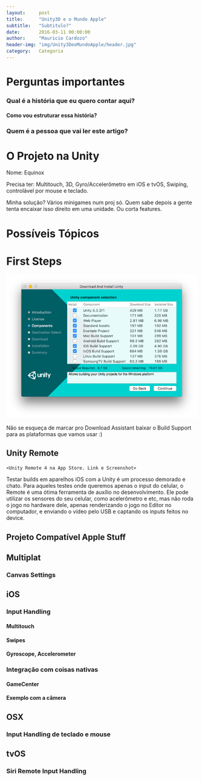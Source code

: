 ```yaml
---
layout:     post
title:      "Unity3D e o Mundo Apple"
subtitle:   "Subtitulo?"
date:       2016-03-11 00:00:00
author:     "Mauricio Cardozo"
header-img: "img/Unity3DeoMundoApple/header.jpg"
category:   Categoria
---
```


# Perguntas importantes
### Qual é a história que eu quero contar aqui?
#### Como vou estruturar essa história?
### Quem é a pessoa que vai ler este artigo?

# O Projeto na Unity
Nome: Equinox

Precisa ter:
Multitouch, 3D, Gyro/Accelerômetro em iOS e tvOS, Swiping, controlável por mouse e teclado.

Minha solução? Vários minigames num proj só. Quem sabe depois a gente tenta encaixar isso direito em uma unidade. Ou corta features.



# Possíveis Tópicos
# First Steps


![Unity3D Download Assistant Screenshot](img/Unity3DeoMundoApple/BuildSupport.png)

Não se esqueça de marcar pro Download Assistant baixar o Build Support para as plataformas que vamos usar :)

## Unity Remote
`<Unity Remote 4 na App Store. Link e Screenshot>`
 
Testar builds em aparelhos iOS com a Unity é um processo demorado e chato. Para aqueles testes onde queremos apenas o input do celular, o Remote é uma 
ótima ferramenta de auxílio no desenvolvimento. Ele pode utilizar os sensores do seu celular, como acelerômetro e etc, mas não roda o jogo no hardware dele, apenas renderizando o jogo no Editor no computador, e enviando o vídeo pelo USB e captando os inputs feitos no device. 

## Projeto Compatível Apple Stuff
## Multiplat
### Canvas Settings

## iOS
### Input Handling
#### Multitouch
#### Swipes
#### Gyroscope, Accelerometer
### Integração com coisas nativas
#### GameCenter
#### Exemplo com a câmera
## OSX
### Input Handling de teclado e mouse
## tvOS
### Siri Remote Input Handling
